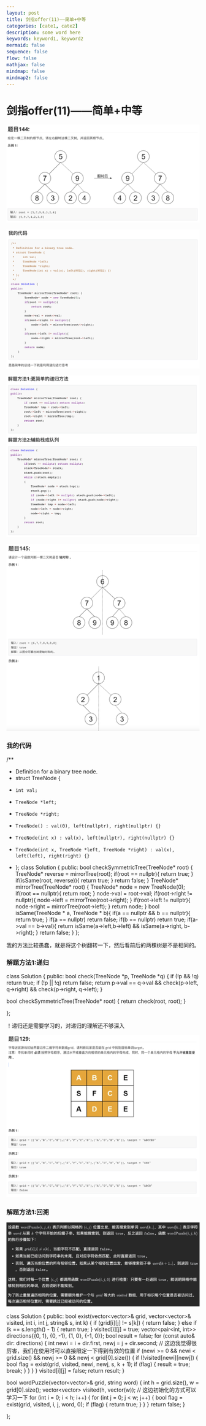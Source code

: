```yaml
---
layout: post
title: 剑指offer(11)——简单+中等
categories: [cate1, cate2]
description: some word here
keywords: keyword1, keyword2
mermaid: false
sequence: false
flow: false
mathjax: false
mindmap: false
mindmap2: false
---
```


# 剑指offer(11)——简单+中等

![截屏2023-10-25 17.14.38](https://github.com/ShadowOnYOU/images/blob/main/test202310251714094.png?raw=true)

![截屏2023-10-25 17.15.08](https://github.com/ShadowOnYOU/images/blob/main/test202310251715160.png?raw=true)

![截屏2023-10-25 17.15.42](https://github.com/ShadowOnYOU/images/blob/main/test202310251715476.png?raw=true)

![截屏2023-10-25 17.16.58](https://github.com/ShadowOnYOU/images/blob/main/test202310251717484.png?raw=true)

### 我的代码

/**
 * Definition for a binary tree node.
 * struct TreeNode {
 *     int val;
 *     TreeNode *left;
 *     TreeNode *right;
 *     TreeNode() : val(0), left(nullptr), right(nullptr) {}
 *     TreeNode(int x) : val(x), left(nullptr), right(nullptr) {}
 *     TreeNode(int x, TreeNode *left, TreeNode *right) : val(x), left(left), right(right) {}
 * };
 class Solution {
    public:
    bool checkSymmetricTree(TreeNode* root) {
        TreeNode* reverse = mirrorTree(root);
        if(root == nullptr){
            return true;
        }
        if(isSame(root, reverse)){
            return true;
        }
        return false;
    }
    TreeNode* mirrorTree(TreeNode* root) {
        TreeNode* node = new TreeNode(0);
        if(root == nullptr){
            return root;
        }
        node->val = root->val;
        if(root->right != nullptr){
            node->left = mirrorTree(root->right);
        }
        if(root->left != nullptr){
            node->right = mirrorTree(root->left);
        }
        return node;
    }
    bool isSame(TreeNode * a, TreeNode * b){
        if(a == nullptr && b == nullptr){
            return true;
        }
        if(a == nullptr) return false;
        if(b == nullptr) return true;
        if(a->val == b->val){
            return isSame(a->left,b->left) && isSame(a->right, b->right);
        }
        return false;
    }
    };

我的方法比较愚蠢，就是将这个树翻转一下，然后看前后的两棵树是不是相同的。

### 解题方法1:递归

class Solution {
public:
    bool check(TreeNode *p, TreeNode *q) {
        if (!p && !q) return true;
        if (!p || !q) return false;
        return p->val == q->val && check(p->left, q->right) && check(p->right, q->left);
    }

bool checkSymmetricTree(TreeNode* root) {
    return check(root, root);
}

};

！递归还是需要学习的，对递归的理解还不够深入

![截屏2023-10-25 17.18.16](https://github.com/ShadowOnYOU/images/blob/main/test202310251718511.png?raw=true)

### 解题方法1:回溯

![image-20230925193802544](https://github.com/ShadowOnYOU/images/blob/main/test202309251938048.png?raw=true)

class Solution {
public:
    bool exist(vector<vector<char>>& grid, vector<vector<int>>& visited, int i, int j, string& s, int k) {
        if (grid[i][j] != s[k]) {
            return false;
        } else if (k == s.length() - 1) {
            return true;
        }
        visited[i][j] = true;
        vector<pair<int, int>> directions{{0, 1}, {0, -1}, {1, 0}, {-1, 0}};
        bool result = false;
        for (const auto& dir: directions) {
            int newi = i + dir.first, newj = j + dir.second;
          // 这边我觉得很厉害，我们在使用时可以直接限定一下得到有效的位置
            if (newi >= 0 && newi < grid.size() && newj >= 0 && newj < grid[0].size()) {
                if (!visited[newi][newj]) {
                    bool flag = exist(grid, visited, newi, newj, s, k + 1);
                    if (flag) {
                        result = true;
                        break;
                    }
                }
            }
        }
        visited[i][j] = false;
        return result;
    }

bool wordPuzzle(vector<vector<char>>& grid, string word) {
    int h = grid.size(), w = grid[0].size();
    vector<vector<int>> visited(h, vector<int>(w)); // 这边初始化的方式可以学习一下
    for (int i = 0; i < h; i++) {
        for (int j = 0; j < w; j++) {
            bool flag = exist(grid, visited, i, j, word, 0);
            if (flag) {
                return true;
            }
        }
    }
    return false;
}

};

